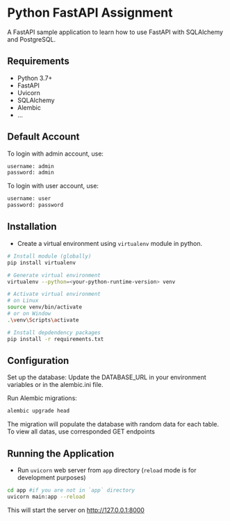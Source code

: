 # Python FastAPI Assignment
A FastAPI sample application to learn how to use FastAPI with SQLAlchemy and PostgreSQL.

## Requirements
- Python 3.7+
- FastAPI
- Uvicorn
- SQLAlchemy
- Alembic
- ...

## Default Account
To login with admin account, use:
```bash
username: admin
password: admin
```
To login with user account, use:
```bash
username: user
password: password
```

## Installation 
- Create a virtual environment using `virtualenv` module in python.
```bash
# Install module (globally)
pip install virtualenv

# Generate virtual environment
virtualenv --python=<your-python-runtime-version> venv

# Activate virtual environment
# on Linux
source venv/bin/activate
# or on Window
.\venv\Scripts\activate

# Install depdendency packages
pip install -r requirements.txt
```
## Configuration

Set up the database: Update the DATABASE_URL in your environment variables or in the alembic.ini file.

Run Alembic migrations:
```bash
alembic upgrade head
```
The  migration will populate the database with random data for each table.
To view all datas, use corresponded GET endpoints

## Running the Application
- Run `uvicorn` web server from `app` directory (`reload` mode is for development purposes)
```bash
cd app #if you are not in `app` directory
uvicorn main:app --reload
```
This will start the server on http://127.0.0.1:8000
